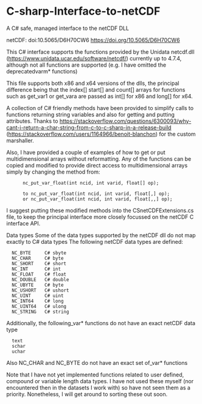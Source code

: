 # C-sharp-Interface-to-netCDF
A C# safe, managed interface to the netCDF DLL

netCDF: doi:10.5065/D6H70CW6 https://doi.org/10.5065/D6H70CW6
     
     
This C# interface supports the functions provided by the Unidata netcdf.dll (https://www.unidata.ucar.edu/software/netcdf/) 
currently up to 4.7.4, although not all functions are supported (e.g. I have omitted the deprecatedvarm* functions)
 
This file supports both x86 and x64 versions of the dlls, the principal difference being that the index[] start[] and count[] 
arrays for functions such as get_var1 or get_vara are passed as int[] for x86 and long[] for x64.
 
A collection of C# friendly methods have been provided to simplify calls to functions returning string variables and also for 
getting and putting attributes. Thanks to https://stackoverflow.com/questions/6300093/why-cant-i-return-a-char-string-from-c-to-c-sharp-in-a-release-build 
(https://stackoverflow.com/users/1164966/benoit-blanchon) for the custom marshaller.

Also, I have provided a couple of examples of how to get or put multidimensional arrays without reformatting. 
Any of the functions can be copied and modified to provide direct access to multidimensional arrays simply by changing the method from: 
 
          nc_put_var_float(int ncid, int varid, float[] op);
 
          to nc_put_var_float(int ncid, int varid, float[,] op);
          or nc_put_var_float(int ncid, int varid, float[,,] op);
        
I suggest putting these modified methods into the CSnetCDFExtensions.cs file, to keep the principal interface more closely focussed on the netCDF C interface API.
                
Data types
Some of the data types supported by the netCDF dll do not map exactly to C# data types
The following netCDF data types are defined:
             
      NC_BYTE     C# sbyte
      NC_CHAR     C# byte
      NC_SHORT    C# short
      NC_INT      C# int
      NC_FLOAT    C# float
      NC_DOUBLE   C# double
      NC_UBYTE    C# byte
      NC_USHORT   C# ushort
      NC_UINT     C# uint
      NC_INT64    C# long
      NC_UINT64   C# ulong
      NC_STRING   C# string
 
Additionally, the following_var* functions do not have an exact netCDF data type
 
      text
      schar   
      uchar
      
Also NC_CHAR and NC_BYTE do not have an exact set of_var* functions


Note that I have not yet implemented functions related to user defined, compound or variable length data types. I have not used these myself (nor encountered then in the datasets I work with) so have not seen them as a priority. Nonetheless, I will get around to sorting these out soon.
